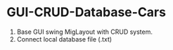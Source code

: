 # GUI-CRUD-Database-Cars
1. Base GUI swing MigLayout with CRUD system.
2. Connect local database file (.txt)
